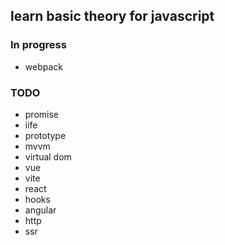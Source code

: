 ## learn basic theory for javascript

### In progress
- webpack

### TODO
- promise
- iife
- prototype
- mvvm
- virtual dom
- vue
- vite
- react
- hooks
- angular
- http
- ssr
